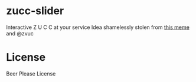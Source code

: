 # zucc-slider
Interactive Z U C C at your service
Idea shamelessly stolen from [this meme](https://i.imgur.com/Mk3FFhw) and @zvuc

# License
Beer Please License
